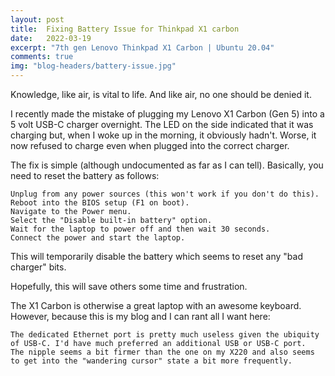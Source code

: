 ```yaml
---
layout: post
title:  Fixing Battery Issue for Thinkpad X1 carbon
date:   2022-03-19
excerpt: "7th gen Lenovo Thinkpad X1 Carbon | Ubuntu 20.04" 
comments: true
img: "blog-headers/battery-issue.jpg"
---
```

Knowledge, like air, is vital to life. And like air, no one should be denied it.

I recently made the mistake of plugging my Lenovo X1 Carbon (Gen 5) into a 5 volt USB-C charger overnight. The LED on the side indicated that it was charging but, when I woke up in the morning, it obviously hadn't. Worse, it now refused to charge even when plugged into the correct charger.

The fix is simple (although undocumented as far as I can tell). Basically, you need to reset the battery as follows:
 	 
    Unplug from any power sources (this won't work if you don't do this).
    Reboot into the BIOS setup (F1 on boot).
    Navigate to the Power menu.
    Select the "Disable built-in battery" option.
    Wait for the laptop to power off and then wait 30 seconds.
    Connect the power and start the laptop.

This will temporarily disable the battery which seems to reset any "bad charger" bits.

Hopefully, this will save others some time and frustration.

The X1 Carbon is otherwise a great laptop with an awesome keyboard. However, because this is my blog and I can rant all I want here:

    The dedicated Ethernet port is pretty much useless given the ubiquity of USB-C. I'd have much preferred an additional USB or USB-C port.
    The nipple seems a bit firmer than the one on my X220 and also seems to get into the "wandering cursor" state a bit more frequently.
